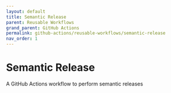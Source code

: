 ```yaml
---
layout: default
title: Semantic Release
parent: Reusable Workflows
grand_parent: GitHub Actions
permalink: github-actions/reusable-workflows/semantic-release
nav_order: 1
---
```


# Semantic Release

A GitHub Actions workflow to perform semantic releases